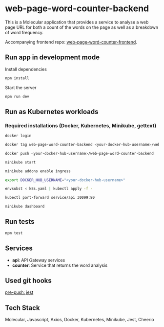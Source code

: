 # web-page-word-counter-backend

This is a Molecular application that provides a service to analyse a web page URL for both a count of the words on the page as well as a breakdown of word frequency.

Accompanying frontend repo: [web-page-word-counter-frontend](https://github.com/W-E-Robinson/web-page-word-counter-frontend).

## Run app in development mode

Install dependencies

```bash
npm install
```

Start the server

```bash
npm run dev
```

## Run as Kubernetes workloads

### Required installations (Docker, Kubernetes, Minikube, gettext)

```bash
docker login
```
```bash
docker tag web-page-word-counter-backend <your-docker-hub-username>/web-page-word-counter-backend .
```
```bash
docker push <your-docker-hub-username>/web-page-word-counter-backend
```
```bash
minikube start
```
```bash
minikube addons enable ingress
```
```bash
export DOCKER_HUB_USERNAME="<your-docker-hub-username>"
```
```bash
envsubst < k8s.yaml | kubectl apply -f -
```
```bash
kubectl port-forward service/api 30099:80
```
```bash
minikube dashboard
```

## Run tests

```bash
npm test
```

## Services
- **api**: API Gateway services
- **counter**: Service that returns the word analysis

## Used git hooks

[pre-push: jest](https://github.com/W-E-Robinson/git-hooks/blob/main/pre-push/jest.sh)

## Tech Stack

Molecular, Javascript, Axios, Docker, Kubernetes, Minikube, Jest, Cheerio

